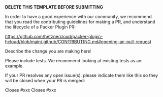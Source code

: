 **DELETE THIS TEMPLATE BEFORE SUBMITTING**

In order to have a good experience with our community, we recommend that you
read the contributing guidelines for making a PR, and understand the lifecycle
of a Packer Plugin PR:

https://github.com/hetznercloud/packer-plugin-hcloud/blob/main/.github/CONTRIBUTING.md#opening-an-pull-request

Describe the change you are making here!

Please include tests. We recommend looking at existing tests as an example.

If your PR resolves any open issue(s), please indicate them like this so they will be closed when your PR is merged:

Closes #xxx
Closes #xxx

